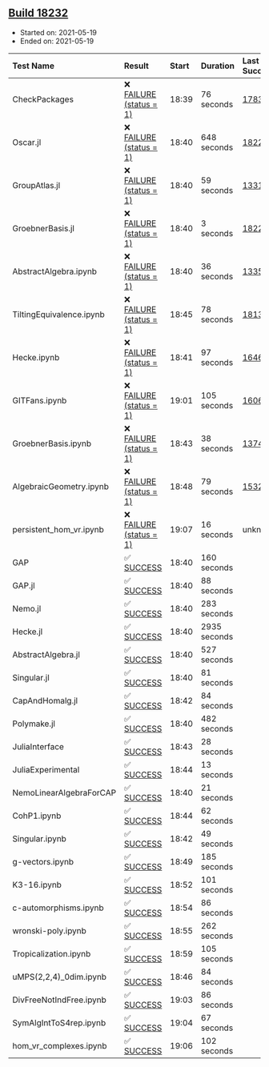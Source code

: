 ## [Build 18232](https://oscarci.mathematik.uni-kl.de/job/oscar/18232/)

* Started on: 2021-05-19
* Ended on: 2021-05-19

| Test Name    | Result | Start | Duration | Last Success | First Failure |
|:-------------|:-------|:------|:---------|:-------------|:--------------|
| CheckPackages | ❌ [FAILURE (status = 1)](https://oscarci.mathematik.uni-kl.de/job/oscar/18232/artifact/logs/build-18232/CheckPackages.log) | 18:39 | 76 seconds | [17832](https://oscarci.mathematik.uni-kl.de/job/oscar/17832/) | [17833](https://oscarci.mathematik.uni-kl.de/job/oscar/17833/) |
| Oscar.jl | ❌ [FAILURE (status = 1)](https://oscarci.mathematik.uni-kl.de/job/oscar/18232/artifact/logs/build-18232/Oscar.jl.log) | 18:40 | 648 seconds | [18228](https://oscarci.mathematik.uni-kl.de/job/oscar/18228/) | [18229](https://oscarci.mathematik.uni-kl.de/job/oscar/18229/) |
| GroupAtlas.jl | ❌ [FAILURE (status = 1)](https://oscarci.mathematik.uni-kl.de/job/oscar/18232/artifact/logs/build-18232/GroupAtlas.jl.log) | 18:40 | 59 seconds | [13311](https://oscarci.mathematik.uni-kl.de/job/oscar/13311/) | [13312](https://oscarci.mathematik.uni-kl.de/job/oscar/13312/) |
| GroebnerBasis.jl | ❌ [FAILURE (status = 1)](https://oscarci.mathematik.uni-kl.de/job/oscar/18232/artifact/logs/build-18232/GroebnerBasis.jl.log) | 18:40 | 3 seconds | [18228](https://oscarci.mathematik.uni-kl.de/job/oscar/18228/) | [18229](https://oscarci.mathematik.uni-kl.de/job/oscar/18229/) |
| AbstractAlgebra.ipynb | ❌ [FAILURE (status = 1)](https://oscarci.mathematik.uni-kl.de/job/oscar/18232/artifact/logs/build-18232/AbstractAlgebra.ipynb.log) | 18:40 | 36 seconds | [13355](https://oscarci.mathematik.uni-kl.de/job/oscar/13355/) | [13356](https://oscarci.mathematik.uni-kl.de/job/oscar/13356/) |
| TiltingEquivalence.ipynb | ❌ [FAILURE (status = 1)](https://oscarci.mathematik.uni-kl.de/job/oscar/18232/artifact/logs/build-18232/TiltingEquivalence.ipynb.log) | 18:45 | 78 seconds | [18131](https://oscarci.mathematik.uni-kl.de/job/oscar/18131/) | [18132](https://oscarci.mathematik.uni-kl.de/job/oscar/18132/) |
| Hecke.ipynb | ❌ [FAILURE (status = 1)](https://oscarci.mathematik.uni-kl.de/job/oscar/18232/artifact/logs/build-18232/Hecke.ipynb.log) | 18:41 | 97 seconds | [16463](https://oscarci.mathematik.uni-kl.de/job/oscar/16463/) | [16464](https://oscarci.mathematik.uni-kl.de/job/oscar/16464/) |
| GITFans.ipynb | ❌ [FAILURE (status = 1)](https://oscarci.mathematik.uni-kl.de/job/oscar/18232/artifact/logs/build-18232/GITFans.ipynb.log) | 19:01 | 105 seconds | [16068](https://oscarci.mathematik.uni-kl.de/job/oscar/16068/) | [16069](https://oscarci.mathematik.uni-kl.de/job/oscar/16069/) |
| GroebnerBasis.ipynb | ❌ [FAILURE (status = 1)](https://oscarci.mathematik.uni-kl.de/job/oscar/18232/artifact/logs/build-18232/GroebnerBasis.ipynb.log) | 18:43 | 38 seconds | [13748](https://oscarci.mathematik.uni-kl.de/job/oscar/13748/) | [13749](https://oscarci.mathematik.uni-kl.de/job/oscar/13749/) |
| AlgebraicGeometry.ipynb | ❌ [FAILURE (status = 1)](https://oscarci.mathematik.uni-kl.de/job/oscar/18232/artifact/logs/build-18232/AlgebraicGeometry.ipynb.log) | 18:48 | 79 seconds | [15322](https://oscarci.mathematik.uni-kl.de/job/oscar/15322/) | [15323](https://oscarci.mathematik.uni-kl.de/job/oscar/15323/) |
| persistent_hom_vr.ipynb | ❌ [FAILURE (status = 1)](https://oscarci.mathematik.uni-kl.de/job/oscar/18232/artifact/logs/build-18232/persistent_hom_vr.ipynb.log) | 19:07 | 16 seconds | unknown | unknown |
| GAP | ✅ [SUCCESS](https://oscarci.mathematik.uni-kl.de/job/oscar/18232/artifact/logs/build-18232/GAP.log) | 18:40 | 160 seconds |  |  |
| GAP.jl | ✅ [SUCCESS](https://oscarci.mathematik.uni-kl.de/job/oscar/18232/artifact/logs/build-18232/GAP.jl.log) | 18:40 | 88 seconds |  |  |
| Nemo.jl | ✅ [SUCCESS](https://oscarci.mathematik.uni-kl.de/job/oscar/18232/artifact/logs/build-18232/Nemo.jl.log) | 18:40 | 283 seconds |  |  |
| Hecke.jl | ✅ [SUCCESS](https://oscarci.mathematik.uni-kl.de/job/oscar/18232/artifact/logs/build-18232/Hecke.jl.log) | 18:40 | 2935 seconds |  |  |
| AbstractAlgebra.jl | ✅ [SUCCESS](https://oscarci.mathematik.uni-kl.de/job/oscar/18232/artifact/logs/build-18232/AbstractAlgebra.jl.log) | 18:40 | 527 seconds |  |  |
| Singular.jl | ✅ [SUCCESS](https://oscarci.mathematik.uni-kl.de/job/oscar/18232/artifact/logs/build-18232/Singular.jl.log) | 18:40 | 81 seconds |  |  |
| CapAndHomalg.jl | ✅ [SUCCESS](https://oscarci.mathematik.uni-kl.de/job/oscar/18232/artifact/logs/build-18232/CapAndHomalg.jl.log) | 18:42 | 84 seconds |  |  |
| Polymake.jl | ✅ [SUCCESS](https://oscarci.mathematik.uni-kl.de/job/oscar/18232/artifact/logs/build-18232/Polymake.jl.log) | 18:40 | 482 seconds |  |  |
| JuliaInterface | ✅ [SUCCESS](https://oscarci.mathematik.uni-kl.de/job/oscar/18232/artifact/logs/build-18232/JuliaInterface.log) | 18:43 | 28 seconds |  |  |
| JuliaExperimental | ✅ [SUCCESS](https://oscarci.mathematik.uni-kl.de/job/oscar/18232/artifact/logs/build-18232/JuliaExperimental.log) | 18:44 | 13 seconds |  |  |
| NemoLinearAlgebraForCAP | ✅ [SUCCESS](https://oscarci.mathematik.uni-kl.de/job/oscar/18232/artifact/logs/build-18232/NemoLinearAlgebraForCAP.log) | 18:40 | 21 seconds |  |  |
| CohP1.ipynb | ✅ [SUCCESS](https://oscarci.mathematik.uni-kl.de/job/oscar/18232/artifact/logs/build-18232/CohP1.ipynb.log) | 18:44 | 62 seconds |  |  |
| Singular.ipynb | ✅ [SUCCESS](https://oscarci.mathematik.uni-kl.de/job/oscar/18232/artifact/logs/build-18232/Singular.ipynb.log) | 18:42 | 49 seconds |  |  |
| g-vectors.ipynb | ✅ [SUCCESS](https://oscarci.mathematik.uni-kl.de/job/oscar/18232/artifact/logs/build-18232/g-vectors.ipynb.log) | 18:49 | 185 seconds |  |  |
| K3-16.ipynb | ✅ [SUCCESS](https://oscarci.mathematik.uni-kl.de/job/oscar/18232/artifact/logs/build-18232/K3-16.ipynb.log) | 18:52 | 101 seconds |  |  |
| c-automorphisms.ipynb | ✅ [SUCCESS](https://oscarci.mathematik.uni-kl.de/job/oscar/18232/artifact/logs/build-18232/c-automorphisms.ipynb.log) | 18:54 | 86 seconds |  |  |
| wronski-poly.ipynb | ✅ [SUCCESS](https://oscarci.mathematik.uni-kl.de/job/oscar/18232/artifact/logs/build-18232/wronski-poly.ipynb.log) | 18:55 | 262 seconds |  |  |
| Tropicalization.ipynb | ✅ [SUCCESS](https://oscarci.mathematik.uni-kl.de/job/oscar/18232/artifact/logs/build-18232/Tropicalization.ipynb.log) | 18:59 | 105 seconds |  |  |
| uMPS(2,2,4)_0dim.ipynb | ✅ [SUCCESS](https://oscarci.mathematik.uni-kl.de/job/oscar/18232/artifact/logs/build-18232/uMPS-2-2-4-_0dim.ipynb.log) | 18:46 | 84 seconds |  |  |
| DivFreeNotIndFree.ipynb | ✅ [SUCCESS](https://oscarci.mathematik.uni-kl.de/job/oscar/18232/artifact/logs/build-18232/DivFreeNotIndFree.ipynb.log) | 19:03 | 86 seconds |  |  |
| SymAlgIntToS4rep.ipynb | ✅ [SUCCESS](https://oscarci.mathematik.uni-kl.de/job/oscar/18232/artifact/logs/build-18232/SymAlgIntToS4rep.ipynb.log) | 19:04 | 67 seconds |  |  |
| hom_vr_complexes.ipynb | ✅ [SUCCESS](https://oscarci.mathematik.uni-kl.de/job/oscar/18232/artifact/logs/build-18232/hom_vr_complexes.ipynb.log) | 19:06 | 102 seconds |  |  |
